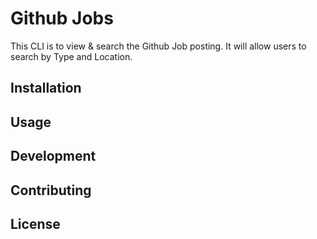 # Github Jobs
This CLI is to view & search the Github Job posting. It will allow users to search by Type and Location. 

## Installation


## Usage


## Development


## Contributing



## License


